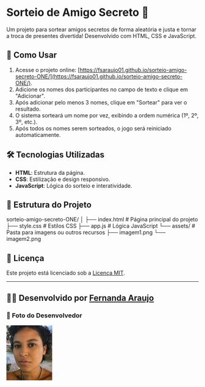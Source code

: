 
# Sorteio de Amigo Secreto 🎁

Um projeto para sortear amigos secretos de forma aleatória e justa e tornar a troca de presentes divertida! Desenvolvido com HTML, CSS e JavaScript.

## 🚀 Como Usar

1. Acesse o projeto online: [https://fsaraujo01.github.io/sorteio-amigo-secreto-ONE/](https://fsaraujo01.github.io/sorteio-amigo-secreto-ONE/).
2. Adicione os nomes dos participantes no campo de texto e clique em "Adicionar".
3. Após adicionar pelo menos 3 nomes, clique em "Sortear" para ver o resultado.
4. O sistema sorteará um nome por vez, exibindo a ordem numérica (1º, 2º, 3º, etc.).
5. Após todos os nomes serem sorteados, o jogo será reiniciado automaticamente.

## 🛠️ Tecnologias Utilizadas

- **HTML**: Estrutura da página.
- **CSS**: Estilização e design responsivo.
- **JavaScript**: Lógica do sorteio e interatividade.
 
 ## 📁 Estrutura do Projeto   

sorteio-amigo-secreto-ONE/
│
├── index.html  # Página principal do projeto
├── style.css   # Estilos CSS
├── app.js      # Lógica JavaScript
└── assets/     # Pasta para imagens ou outros recursos
    ├── imagem1.png
    └── imagem2.png





## 📝 Licença

Este projeto está licenciado sob a [Licença MIT](https://opensource.org/licenses/MIT).  




---

## 👩‍💻 Desenvolvido por [Fernanda Araujo](https://github.com/fsaraujo01)

### 📸 Foto do Desenvolvedor
<img src="assets/dev-fernanda.png" alt="Foto do Desenvolvedor" width="120"/>



